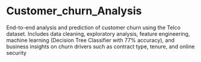 # Customer_churn_Analysis
End-to-end analysis and prediction of customer churn using the Telco dataset. Includes data cleaning, exploratory analysis, feature engineering, machine learning (Decision Tree Classifier with 77% accuracy), and business insights on churn drivers such as contract type, tenure, and online security
